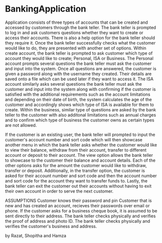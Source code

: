 # BankingApplication
Application consists of three types of accounts that can be created and accessed by customers through the bank teller. 
The bank teller is prompted to log in and ask customers questions whether they want to create or access their accounts. There is also a help option for the bank teller should they require it. 
Once the bank teller successfully checks what the customer would like to do, they are presented with another set of options. 
Within create account, the bank teller is prompted to ask customer which type of account they would like to create; Personal, ISA or Business. 
The Personal account prompts several questions the bank teller must ask the customer and input into the system.
Once all questions are answered, the customer is given a password along with the username they created. Their details are saved onto a file which can be used later if they want to access it. 
The ISA account similarly asks several questions the bank teller must ask the customer and input into the system along with confirming if the customer is satisfied with the additional requirements such as the account limitations and depending on their date of birth, the system calculates the age of the customer and accordingly shows which type of ISA is available for them to create. 
Within the business, similar type of questions are asked by the bank teller to the customer with also additonal limitations such as annual charges and to confirm which type of business the customer owns as certain types are not allowed. 

If the customer is an existing user, the bank teller will prompted to input the customer's account number and sort code which will then showcase another menu in which the bank teller asks whether the customer would like to view their balance, withdraw from their account, transfer to different account or deposit to their account.
The view option allows the bank teller to showcase to the customer their balance and account details.
Each of the other options asks for the amount the customer would like to withdraw, transfer or deposit. Additionally, in the transfer option, the customer is asked for their account number and sort code and then the account number and sort code for the account they want to transfer funds to. 
Lastly, the bank teller can exit the customer out their accounts without having to exit their own account in order to serve the next customer. 

ASSUMPTIONS
Customer knows their password and pin 
Customer that is new and has created an account, recieves their passwords over email or phone.
If the customer asks for a business cheque book, it is assumed to be sent directly to their address. 
The bank teller checks physically and verifies the proof of address and photo ID.
The bank teller checks physically and verifies the customer's business and address.

by Razat, Shopitha and Hamza
